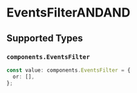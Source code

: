 # EventsFilterANDAND


## Supported Types

### `components.EventsFilter`

```typescript
const value: components.EventsFilter = {
  or: [],
};
```

